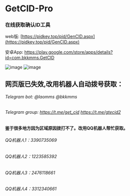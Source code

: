 # GetCID-Pro
### 在线获取确认ID工具  
 
web版: [https://pidkey.top/pid/GenCID.aspx](https://pidkey.top/pid/GenCID.aspx)

安卓App: https://play.google.com/store/apps/details?id=com.bkkmms.GetCID

![image](https://github.com/laomms/GetCID-Pro/blob/master/333.png)
![image](https://github.com/laomms/GetCID-Pro/blob/master/111.jpg)


## 网页版已失效,改用机器人自动拨号获取：
###### Telegram bot: @laomms   @bkkmms    
###### Telegram group: https://t.me/get_cid  https://t.me/gtecid2    

#### 鉴于很多地方因为区域原因拨打不了。改用QQ机器人帮忙获取。

###### QQ机器人1：3390735069  
###### QQ机器人2：1223585392  
###### QQ机器人3：2476118661  
###### QQ机器人4：3312340661  

